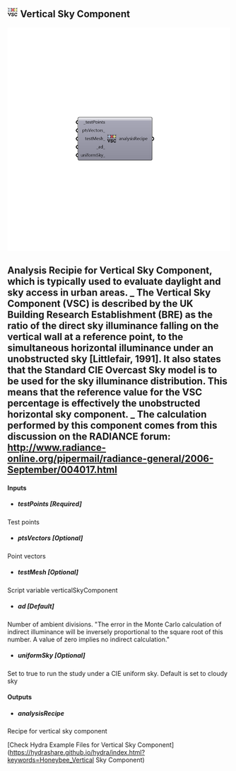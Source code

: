 ## ![](../../images/icons/Vertical_Sky_Component.png) Vertical Sky Component

![](../../images/components/Vertical_Sky_Component.png)

Analysis Recipie for Vertical Sky Component, which is typically used to evaluate daylight and sky access in urban areas.
 _
 The Vertical Sky Component (VSC) is described by the UK Building Research Establishment (BRE) as the ratio of the direct sky illuminance falling on the vertical wall at a reference point, to the simultaneous horizontal illuminance under an unobstructed sky [Littlefair, 1991]. It also states that the Standard CIE Overcast Sky model is to be used for the sky illuminance distribution. This means that the reference value for the VSC percentage is effectively the unobstructed horizontal sky component.
 _
 The calculation performed by this component comes from this discussion on the RADIANCE forum: http://www.radiance-online.org/pipermail/radiance-general/2006-September/004017.html
 -
 

#### Inputs
* ##### testPoints [Required]
Test points
* ##### ptsVectors [Optional]
Point vectors
* ##### testMesh [Optional]
Script variable verticalSkyComponent
* ##### ad [Default]
Number of ambient divisions. "The error in the Monte Carlo calculation of indirect illuminance will be inversely proportional to the square root of this number. A value of zero implies no indirect calculation."
* ##### uniformSky [Optional]
Set to true to run the study under a CIE uniform sky. Default is set to cloudy sky

#### Outputs
* ##### analysisRecipe
Recipe for vertical sky component


[Check Hydra Example Files for Vertical Sky Component](https://hydrashare.github.io/hydra/index.html?keywords=Honeybee_Vertical Sky Component)